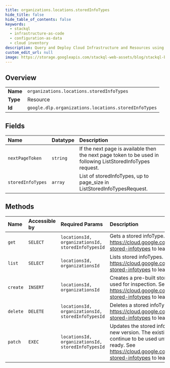 ```yaml
---
title: organizations.locations.storedInfoTypes
hide_title: false
hide_table_of_contents: false
keywords:
  - stackql
  - infrastructure-as-code
  - configuration-as-data
  - cloud inventory
description: Query and Deploy Cloud Infrastructure and Resources using SQL
custom_edit_url: null
image: https://storage.googleapis.com/stackql-web-assets/blog/stackql-blog-post-featured-image.png
---
```

  
    

## Overview
<table><tbody>
<tr><td><b>Name</b></td><td><code>organizations.locations.storedInfoTypes</code></td></tr>
<tr><td><b>Type</b></td><td>Resource</td></tr>
<tr><td><b>Id</b></td><td><code>google.dlp.organizations.locations.storedInfoTypes</code></td></tr>
</tbody></table>

## Fields
| Name | Datatype | Description |
|:-----|:---------|:------------|
| `nextPageToken` | `string` | If the next page is available then the next page token to be used in following ListStoredInfoTypes request. |
| `storedInfoTypes` | `array` | List of storedInfoTypes, up to page_size in ListStoredInfoTypesRequest. |
## Methods
| Name | Accessible by | Required Params | Description |
|:-----|:--------------|:----------------|:------------|
| `get` | `SELECT` | `locationsId, organizationsId, storedInfoTypesId` | Gets a stored infoType. See https://cloud.google.com/dlp/docs/creating-stored-infotypes to learn more. |
| `list` | `SELECT` | `locationsId, organizationsId` | Lists stored infoTypes. See https://cloud.google.com/dlp/docs/creating-stored-infotypes to learn more. |
| `create` | `INSERT` | `locationsId, organizationsId` | Creates a pre-built stored infoType to be used for inspection. See https://cloud.google.com/dlp/docs/creating-stored-infotypes to learn more. |
| `delete` | `DELETE` | `locationsId, organizationsId, storedInfoTypesId` | Deletes a stored infoType. See https://cloud.google.com/dlp/docs/creating-stored-infotypes to learn more. |
| `patch` | `EXEC` | `locationsId, organizationsId, storedInfoTypesId` | Updates the stored infoType by creating a new version. The existing version will continue to be used until the new version is ready. See https://cloud.google.com/dlp/docs/creating-stored-infotypes to learn more. |
